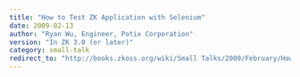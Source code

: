 ```yaml
---
title: "How to Test ZK Application with Selenium"
date: 2009-02-13
author: "Ryan Wu, Engineer, Potix Corporation"
version: "In ZK 3.0 (or later)"
category: small-talk
redirect_to: "http://books.zkoss.org/wiki/Small Talks/2009/February/How to Test ZK Application with Selenium"
---
```

